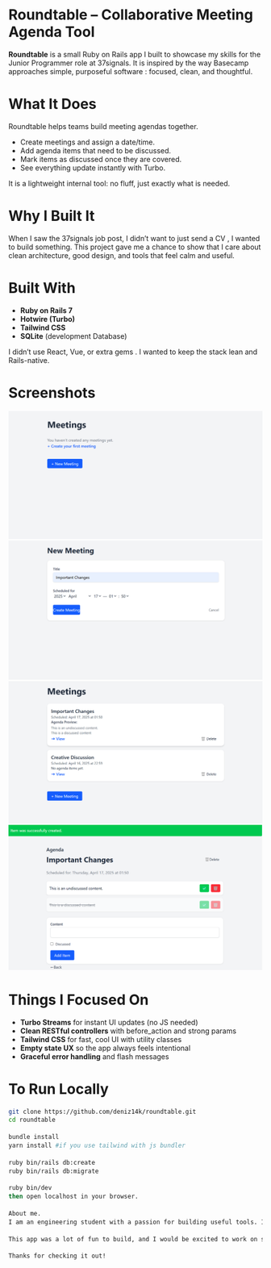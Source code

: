 # Roundtable – Collaborative Meeting Agenda Tool

**Roundtable** is a small Ruby on Rails app I built to showcase my skills for the Junior Programmer role at 37signals. It is inspired by the way Basecamp approaches simple, purposeful software : focused, clean, and thoughtful.

# What It Does

Roundtable helps teams build meeting agendas together.

- Create meetings and assign a date/time.
- Add agenda items that need to be discussed.
- Mark items as discussed once they are covered.
- See everything update instantly with Turbo. 

It is a lightweight internal tool: no fluff, just exactly what is needed.

# Why I Built It

When I saw the 37signals job post, I didn’t want to just send a CV , I wanted to build something. This project gave me a chance to show that I care about clean architecture, good design, and tools that feel calm and useful.

# Built With

- **Ruby on Rails 7**
- **Hotwire (Turbo)**
- **Tailwind CSS**
- **SQLite** (development Database)

I didn’t use React, Vue, or extra gems . I wanted to keep the stack lean and Rails-native.

# Screenshots
![First, the empty index page look like this :](screenshots/MeetingsIndexBlank.png) 
![New Meeting Creation](screenshots/NewMeeting.png)
![Meetings list with agenda preview](screenshots/MeetingsIndex.png)  
![Single meeting with live agenda management](screenshots/MeetingShow.png)

# Things I Focused On

- **Turbo Streams** for instant UI updates (no JS needed)
- **Clean RESTful controllers** with before_action and strong params
- **Tailwind CSS** for fast, cool UI with utility classes
- **Empty state UX** so the app always feels intentional
- **Graceful error handling** and flash messages

 # To Run Locally

```bash
git clone https://github.com/deniz14k/roundtable.git
cd roundtable

bundle install
yarn install #if you use tailwind with js bundler

ruby bin/rails db:create
ruby bin/rails db:migrate

ruby bin/dev
then open localhost in your browser.

About me. 
I am an engineering student with a passion for building useful tools. I love projects that stay small on purpose and help people get work done without getting in the way.

This app was a lot of fun to build, and I would be excited to work on similar tools at 37signals or anywhere that shares those values.

Thanks for checking it out!
